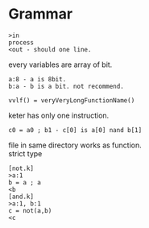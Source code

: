 # Grammar
```
>in
process
<out - should one line.
```
every variables are array of bit.
```
a:8 - a is 8bit.
b:a - b is a bit. not recommend.
```
```
vvlf() = veryVeryLongFunctionName()
```
keter has only one instruction.
```
c0 = a0 ; b1 - c[0] is a[0] nand b[1]
```
file in same directory works as function.  
strict type
```
[not.k]
>a:1
b = a ; a
<b
[and.k]
>a:1, b:1
c = not(a,b)
<c
```
